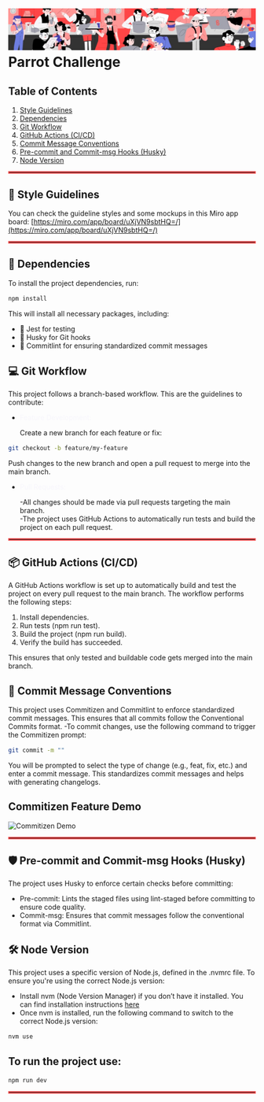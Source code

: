 # ![Parrot Logo](./public/parrot_software_cover.jpeg) Parrot Challenge

## Table of Contents
1. [Style Guidelines](#style-guidelines)
2. [Dependencies](#dependencies)
3. [Git Workflow](#git-workflow)
4. [GitHub Actions (CI/CD)](#github-actions-cicd)
5. [Commit Message Conventions](#commit-message-conventions)
6. [Pre-commit and Commit-msg Hooks (Husky)](#pre-commit-and-commit-msg-hooks-husky)
7. [Node Version](#node-version)


<hr style="border: 2px solid #EF4C4D;" />

## 💅 Style Guidelines
You can check the guideline styles and some mockups in this Miro app board: 
[https://miro.com/app/board/uXjVN9sbtHQ=/](https://miro.com/app/board/uXjVN9sbtHQ=/)

<hr style="border: 2px solid #EF4C4D;" />

## 🚀  Dependencies
To install the project dependencies, run:
```bash
npm install
```
This will install all necessary packages, including:
- 🧪 Jest for testing
- 🔧 Husky for Git hooks
- 📝 Commitlint for ensuring standardized commit messages


## 💻 Git Workflow
This project follows a branch-based workflow. This are the guidelines to contribute:

- <p style="color: #F7F6FC"> Feature Development: </p> Create a new branch for each feature or fix:
    
```bash
git checkout -b feature/my-feature
```
Push changes to the new branch and open a pull request to merge into the main branch.


- <p style="color: #F7F6FC"> Pull Requests:</p> 
  -All changes should be made via pull requests targeting the main branch. <br/>
  -The project uses GitHub Actions to automatically run tests and build the project on each pull request.

<hr style="border: 2px solid #EF4C4D;" />

## 📦 GitHub Actions (CI/CD)
A GitHub Actions workflow is set up to automatically build and test the project on every pull request to the main branch. The workflow performs the following steps:
1. Install dependencies.
2. Run tests (npm run test).
3. Build the project (npm run build).
4. Verify the build has succeeded.

This ensures that only tested and buildable code gets merged into the main branch.


## 📝 Commit Message Conventions
This project uses Commitizen and Commitlint to enforce standardized commit messages. This ensures that all commits follow the Conventional Commits format.
-To commit changes, use the following command to trigger the Commitizen prompt:

```bash
git commit -m ""
```
You will be prompted to select the type of change (e.g., feat, fix, etc.) and enter a commit message. This standardizes commit messages and helps with generating changelogs.

## Commitizen Feature Demo

![Commitizen Demo](https://media.giphy.com/media/c9c5Gft2w86IFQwtcZ/giphy.gif)

<hr style="border: 2px solid #EF4C4D;" />

## 🛡️ Pre-commit and Commit-msg Hooks (Husky)
The project uses Husky to enforce certain checks before committing:

- Pre-commit: Lints the staged files using lint-staged before committing to ensure code quality.
- Commit-msg: Ensures that commit messages follow the conventional format via Commitlint.



## 🛠️ Node Version 

This project uses a specific version of Node.js, defined in the .nvmrc file. To ensure you're using the correct Node.js version:

- Install nvm (Node Version Manager) if you don’t have it installed. You can find installation instructions [here](https://github.com/nvm-sh/nvm#installing-and-updating)
- Once nvm is installed, run the following command to switch to the correct Node.js version:

```bash
nvm use
```

## To run the project use:

```bash
npm run dev
```

<hr style="border: 2px solid #EF4C4D;" />

